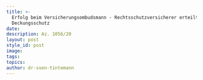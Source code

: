 ```yaml
---
title: >-
  Erfolg beim Versicherungsombudsmann - Rechtsschutzversicherer erteilt
  Deckungsschutz
date:
description: Az. 1056/20
layout: post
style_id: post
image:
tags:
topics:
author: dr-sven-tintemann
---
```


